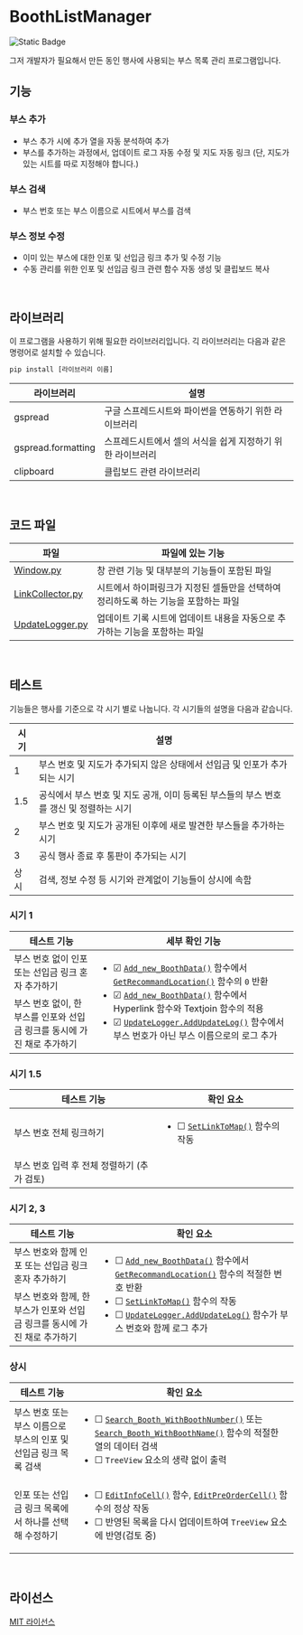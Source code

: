 ﻿# BoothListManager

![Static Badge](https://img.shields.io/badge/%ED%98%84%EC%9E%AC_%EC%A0%81%EC%9A%A9%EB%90%9C_%EB%8F%99%EC%9D%B8_%ED%96%89%EC%82%AC-%EC%97%86%EC%9D%8C-yellow)


그저 개발자가 필요해서 만든 동인 행사에 사용되는 부스 목록 관리 프로그램입니다.


## 기능

### 부스 추가
- 부스 추가 시에 추가 열을 자동 분석하여 추가
- 부스를 추가하는 과정에서, 업데이트 로그 자동 수정 및 지도 자동 링크 (단, 지도가 있는 시트를 따로 지정해야 합니다.)
### 부스 검색
- 부스 번호 또는 부스 이름으로 시트에서 부스를 검색
### 부스 정보 수정
- 이미 있는 부스에 대한 인포 및 선입금 링크 추가 및 수정 기능
- 수동 관리를 위한 인포 및 선입금 링크 관련 함수 자동 생성 및 클립보드 복사

<br/>

## 라이브러리

이 프로그램을 사용하기 위해 필요한 라이브러리입니다.
긱 라이브러리는 다음과 같은 명령어로 설치할 수 있습니다.

```sh
pip install [라이브러리 이름]
```

| 라이브러리 | 설명 |
| ------ | ------ |
| gspread | 구글 스프레드시트와 파이썬을 연동하기 위한 라이브러리 |
| gspread.formatting | 스프레드시트에서 셀의 서식을 쉽게 지정하기 위한 라이브러리 |
| clipboard | 클립보드 관련 라이브러리 |

<br/>

## 코드 파일

| 파일 | 파일에 있는 기능 |
| ------ | ------ |
| [Window.py][Windowfile] | 창 관련 기능 및 대부분의 기능들이 포함된 파일 |
| [LinkCollector.py][LinkCollectorfile] | 시트에서 하이퍼링크가 지정된 셀들만을 선택하여 정리하도록 하는 기능을 포함하는 파일 |
| [UpdateLogger.py][UpdateLoggerfile] | 업데이트 기록 시트에 업데이트 내용을 자동으로 추가하는 기능을 포함하는 파일 |

<br/>

## 테스트
기능들은 행사를 기준으로 각 시기 별로 나눕니다. 각 시기들의 설명을 다음과 같습니다.

| 시기 | 설명 |
| ------ | ------- |
| 1 | 부스 번호 및 지도가 추가되지 않은 상태에서 선입금 및 인포가 추가되는 시기 |
| 1.5 | 공식에서 부스 번호 및 지도 공개, 이미 등록된 부스들의 부스 번호를 갱신 및 정렬하는 시기 |
| 2 | 부스 번호 및 지도가 공개된 이후에 새로 발견한 부스들을 추가하는 시기 |
| 3 | 공식 행사 종료 후 통판이 추가되는 시기 |
| 상시 | 검색, 정보 수정 등 시기와 관계없이 기능들이 상시에 속함 |

### 시기 1
<table>
    <thead>
        <tr>
            <th>테스트 기능</th>
            <th>세부 확인 기능</th>
        </tr>
    </thead>
    <tbody>
        <tr>
            <td>부스 번호 없이 인포 또는 선입금 링크 혼자 추가하기</td>
            <td rowspan=2>
                <ul>
                    <li>&#9745; <a href="https://github.com/MinePacu/BoothListManager/blob/master/BoothListManager/Window.py#L140"><code>Add_new_BoothData()</code></a> 함수에서 
                    <a href="https://github.com/MinePacu/BoothListManager/blob/master/BoothListManager/Window.py#L30"><code>GetRecommandLocation()</code></a> 함수의 <code>0</code> 반환 </li>
                    <li>&#9745; <a href="https://github.com/MinePacu/BoothListManager/blob/master/BoothListManager/Window.py#L140"><code>Add_new_BoothData()</code></a> 함수에서 Hyperlink 함수와 Textjoin 함수의 적용</li>
                    <li>&#9745; <a href="https://github.com/MinePacu/BoothListManager/blob/master/BoothListManager/UpdateLogger.py#L17"><code>UpdateLogger.AddUpdateLog()</code></a> 함수에서 부스 번호가 아닌 부스 이름으로의 로그 추가</li>
                </ul>
            </td>
        </tr>
        <tr>
            <td>부스 번호 없이, 한 부스를 인포와 선입금 링크를 동시에 가진 채로 추가하기</td>
        </tr>
    </tbody>
</table>

### 시기 1.5
<table>
    <thead>
        <tr>
            <th>테스트 기능</th>
            <th>확인 요소</th>
        </tr>
    </thead>
    <tbody>
        <tr>
            <td>부스 번호 전체 링크하기</td>
            <td>
                <ul>
                    <li>&#9744; <a href="https://github.com/MinePacu/BoothListManager/blob/master/BoothListManager/Window.py#L492"><code>SetLinkToMap()</code></a> 함수의 작동</li>
                </ul>
            </td>
        </tr>
        <tr>
            <td>부스 번호 입력 후 전체 정렬하기 (추가 검토)</td>
            <td/>
        </tr>
    </tbody>
</table>

### 시기 2, 3
<table>
    <thead>
        <tr>
            <th>테스트 기능</th>
            <th>확인 요소</th>
        </tr>
    </thead>
    <tbody>
        <tr>
            <td>부스 번호와 함께 인포 또는 선입금 링크 혼자 추가하기</td>
            <td rowspan=2>
                <ul>
                    <li>&#9744;  <a href="https://github.com/MinePacu/BoothListManager/blob/master/BoothListManager/Window.py#L140"><code>Add_new_BoothData()</code></a> 함수에서 
                    <a href="https://github.com/MinePacu/BoothListManager/blob/master/BoothListManager/Window.py#L30"><code>GetRecommandLocation()</code></a> 함수의 적절한 번호 반환</li>
                    <li>&#9744; <a href="https://github.com/MinePacu/BoothListManager/blob/master/BoothListManager/Window.py#L492"><code>SetLinkToMap()</code></a> 함수의 작동</li>
                    <li>&#9744; <a href="https://github.com/MinePacu/BoothListManager/blob/master/BoothListManager/UpdateLogger.py#L17"><code>UpdateLogger.AddUpdateLog()</code></a> 함수가 부스 번호와 함께 로그 추가</li>
                </ul>
            </td>
        </tr>
        <tr>
            <td>부스 번호와 함께, 한 부스가 인포와 선입금 링크를 동시에 가진 채로 추가하기</td>
        </tr>
    </tbody>
</table>

### 상시
<table>
    <thead>
        <tr>
            <th>테스트 기능</th>
            <th>확인 요소</th>
        </tr>
    </thead>
    <tbody>
        <tr>
            <td>부스 번호 또는 부스 이름으로 부스의 인포 및 선입금 링크 목록 검색</td>
            <td>
                <ul>
                    <li>&#9744; <a href="https://github.com/MinePacu/BoothListManager/blob/master/BoothListManager/Window.py#L846"><code>Search_Booth_WithBoothNumber()</code></a> 또는
                    <a href="https://github.com/MinePacu/BoothListManager/blob/master/BoothListManager/Window.py#L979"><code>Search_Booth_WithBoothName()</code></a> 함수의 적절한 열의 데이터 검색</li>
                    <li>&#9744; <code>TreeView</code> 요소의 생략 없이 출력</li>
                </ul>
            </td>
        </tr>
        <tr>
            <td>인포 또는 선입금 링크 목록에서 하나를 선택해 수정하기</td>
            <td>
                <ul>
                    <li>&#9744; <a href="https://github.com/MinePacu/BoothListManager/blob/master/BoothListManager/Window.py#L419"><code>EditInfoCell()</code></a> 함수, 
                    <a href="https://github.com/MinePacu/BoothListManager/blob/master/BoothListManager/Window.py#L438"><code>EditPreOrderCell()</code></a> 함수의 정상 작동</li>
                    <li>&#9744; 반영된 목록을 다시 업데이트하여 <code>TreeView</code> 요소에 반영(검토 중)</li>
                </ul>
            </td>
        </tr>
    </tbody>
</table>

<br/>

## 라이선스

[MIT 라이선스][mit]

[//]: # (These are reference links used in the body of this note and get stripped out when the markdown processor does its job. There is no need to format nicely because it shouldn't be seen. Thanks SO - http://stackoverflow.com/questions/4823468/store-comments-in-markdown-syntax)

   [dill]: <https://github.com/joemccann/dillinger>
   [git-repo-url]: <https://github.com/joemccann/dillinger.git>
   [john gruber]: <http://daringfireball.net>
   [df1]: <http://daringfireball.net/projects/markdown/>
   [markdown-it]: <https://github.com/markdown-it/markdown-it>
   [Ace Editor]: <http://ace.ajax.org>
   [node.js]: <http://nodejs.org>
   [Twitter Bootstrap]: <http://twitter.github.com/bootstrap/>
   [jQuery]: <http://jquery.com>
   [@tjholowaychuk]: <http://twitter.com/tjholowaychuk>
   [express]: <http://expressjs.com>
   [AngularJS]: <http://angularjs.org>
   [Gulp]: <http://gulpjs.com>
   [mit]: <https://markdown-ui.mit-license.org/>

   [Windowfile]: <https://github.com/MinePacu/BoothListManager/blob/master/BoothListManager/Window.py>
   [LinkCollectorfile]: <https://github.com/MinePacu/BoothListManager/blob/master/BoothListManager/LinkCollector.py>
   [UpdateLoggerfile]: <https://github.com/MinePacu/BoothListManager/blob/master/BoothListManager/UpdateLogger.py>
   [PlOd]: <https://github.com/joemccann/dillinger/tree/master/plugins/onedrive/README.md>
   [PlMe]: <https://github.com/joemccann/dillinger/tree/master/plugins/medium/README.md>
   [PlGa]: <https://github.com/RahulHP/dillinger/blob/master/plugins/googleanalytics/README.md>
